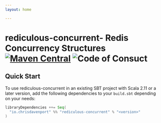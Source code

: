 ```yaml
---
layout: home

---
```


# rediculous-concurrent- Redis Concurrency Structures [![Maven Central](https://maven-badges.herokuapp.com/maven-central/io.chrisdavenport/rediculous-concurrent_2.13/badge.svg)](https://maven-badges.herokuapp.com/maven-central/io.chrisdavenport/rediculous-concurrent_2.13) ![Code of Consuct](https://img.shields.io/badge/Code%20of%20Conduct-Scala-blue.svg)


## Quick Start

To use rediculous-concurrent in an existing SBT project with Scala 2.11 or a later version, add the following dependencies to your
`build.sbt` depending on your needs:

```scala
libraryDependencies ++= Seq(
  "io.chrisdavenport" %% "rediculous-concurrent" % "<version>"
)
```
